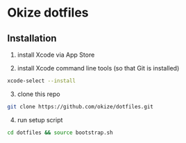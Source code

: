 # Okize dotfiles

## Installation

1. install Xcode via App Store

2. install Xcode command line tools (so that Git is installed)

```sh
xcode-select --install
```

3. clone this repo

```sh
git clone https://github.com/okize/dotfiles.git
```

4. run setup script

```sh
cd dotfiles && source bootstrap.sh
```
